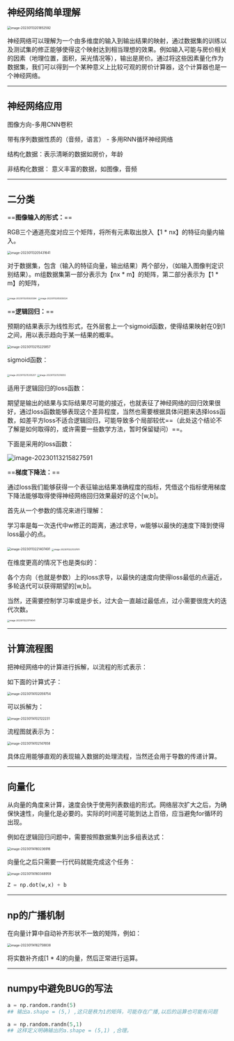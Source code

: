 ## 神经网络简单理解

<img src="https://yoga-typora-photo.oss-cn-beijing.aliyuncs.com/typora_img/image-20230113201852592.png" alt="image-20230113201852592" style="zoom:50%;" />

神经网络可以理解为一个由多维度的输入到输出结果的映射，通过数据集的训练以及测试集的修正能够使得这个映射达到相当理想的效果。例如输入可能与房价相关的因素（地理位置，面积，采光情况等），输出是房价。通过将这些因素量化作为数据集，我们可以得到一个某种意义上比较可观的房价计算器，这个计算器也是一个神经网络。

---



## 神经网络应用

图像方向-多用CNN卷积

带有序列数据性质的（音频，语言） - 多用RNN循环神经网络

结构化数据：表示清晰的数据如房价，年龄

非结构化数据： 意义丰富的数据，如图像，音频

---



## 二分类

==**图像输入的形式：**==

RGB三个通道亮度对应三个矩阵，将所有元素取出放入【1 * nx】的特征向量内输入。

<img src="https://yoga-typora-photo.oss-cn-beijing.aliyuncs.com/typora_img/image-20230113205431641.png" alt="image-20230113205431641" style="zoom:50%;" />

对于数据集，包含（输入的特征向量，输出结果）两个部分，（如输入图像判定识别结果）。m组数据集第一部分表示为【nx * m】的矩阵，第二部分表示为【1 * m】的矩阵，

<img src="https://yoga-typora-photo.oss-cn-beijing.aliyuncs.com/typora_img/image-20230113205920384.png" alt="image-20230113205920384" style="zoom:33%;" />

<img src="https://yoga-typora-photo.oss-cn-beijing.aliyuncs.com/typora_img/image-20230113205935024.png" alt="image-20230113205935024" style="zoom:33%;" />



==**逻辑回归：**==

预期的结果表示为线性形式，在外层套上一个sigmoid函数，使得结果映射在0到1之间，用以表示趋向于某一结果的概率。

<img src="https://yoga-typora-photo.oss-cn-beijing.aliyuncs.com/typora_img/image-20230113215225857.png" alt="image-20230113215225857" style="zoom:50%;" />

sigmoid函数：

<img src="https://yoga-typora-photo.oss-cn-beijing.aliyuncs.com/typora_img/image-20230113215305207.png" alt="image-20230113215305207" style="zoom:33%;" />

<img src="https://yoga-typora-photo.oss-cn-beijing.aliyuncs.com/typora_img/image-20230113215318055.png" alt="image-20230113215318055" style="zoom:33%;" />



适用于逻辑回归的loss函数：

期望是输出的结果与实际结果尽可能的接近，也就表征了神经网络的回归效果很好，通过loss函数能够表现这个差异程度，当然也需要根据具体问题来选择loss函数，如差平方loss不适合逻辑回归，可能导致多个局部较优==（此处这个结论不了解是如何取得的，或许需要一些数学方法，暂时保留疑问）==。

下面是采用的loss函数：

![image-20230113215827591](https://yoga-typora-photo.oss-cn-beijing.aliyuncs.com/typora_img/image-20230113215827591.png)



==**梯度下降法：**==

通过loss我们能够获得一个表征输出结果准确程度的指标，凭借这个指标使用梯度下降法能够取得使得神经网络回归效果最好的这个[w,b]。

首先从一个参数的情况来进行理解：

学习率是每一次迭代中w修正的距离，通过求导，w能够以最快的速度下降到使得loss最小的点。

<img src="https://yoga-typora-photo.oss-cn-beijing.aliyuncs.com/typora_img/image-20230113221407491.png" alt="image-20230113221407491" style="zoom:50%;" />

<img src="https://yoga-typora-photo.oss-cn-beijing.aliyuncs.com/typora_img/image-20230113221337911.png" alt="image-20230113221337911" style="zoom:33%;" />

在维度更高的情况下也是类似的：

各个方向（也就是参数）上的loss求导，以最快的速度向使得loss最低的点逼近，多轮迭代可以获得期望的[w,b]。

当然，还需要控制学习率或是步长，过大会一直越过最低点，过小需要很庞大的迭代次数。

<img src="https://yoga-typora-photo.oss-cn-beijing.aliyuncs.com/typora_img/image-20230113221714041.png" alt="image-20230113221714041" style="zoom:33%;" />

---



## 计算流程图

把神经网络中的计算进行拆解，以流程的形式表示：

如下面的计算式子：

<img src="https://yoga-typora-photo.oss-cn-beijing.aliyuncs.com/typora_img/image-20230114102059754.png" alt="image-20230114102059754" style="zoom:50%;" />

可以拆解为：

<img src="https://yoga-typora-photo.oss-cn-beijing.aliyuncs.com/typora_img/image-20230114102122231.png" alt="image-20230114102122231" style="zoom:50%;" />

流程图就表示为：

<img src="https://yoga-typora-photo.oss-cn-beijing.aliyuncs.com/typora_img/image-20230114102147658.png" alt="image-20230114102147658" style="zoom:50%;" />

具体应用能够直观的表现输入数据的处理流程，当然还会用于导数的传递计算。

---



## 向量化

从向量的角度来计算，速度会快于使用列表数组的形式。网络层次扩大之后，为确保快速性，向量化是必要的。实际的时间差可能到达上百倍，应当避免for循环的出现。

例如在逻辑回归问题中，需要按照数据集列出多组表达式：

<img src="https://yoga-typora-photo.oss-cn-beijing.aliyuncs.com/typora_img/image-20230114160236916.png" alt="image-20230114160236916" style="zoom:50%;" />

向量化之后只需要一行代码就能完成这个任务：

<img src="https://yoga-typora-photo.oss-cn-beijing.aliyuncs.com/typora_img/image-20230114160348959.png" alt="image-20230114160348959" style="zoom:50%;" />

```python
Z = np.dot(w,x) + b
```

---



## np的广播机制

在向量计算中自动补齐形状不一致的矩阵，例如：

<img src="https://yoga-typora-photo.oss-cn-beijing.aliyuncs.com/typora_img/image-20230114162758838.png" alt="image-20230114162758838" style="zoom:50%;" />

将实数补齐成[1 * 4]的向量，然后正常进行运算。

---



## numpy中避免BUG的写法

```python
a = np.random.randn(5)
## 输出a.shape = (5,) ,这只是秩为1的矩阵，可能存在广播,以后的运算也可能有问题

a = np.random.randn(5,1)
## 这样定义明确输出的a.shape = (5,1) ,合理。
```
